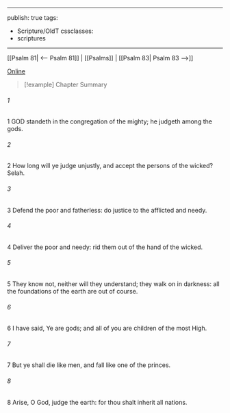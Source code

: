 

---
publish: true
tags:
  - Scripture/OldT
cssclasses:
  - scriptures
---
[[Psalm 81| <-- Psalm 81]] | [[Psalms]] | [[Psalm 83| Psalm 83 -->]]

[Online](https://churchofjesuschrist.org/study/scriptures/ot/ps/82?lang=eng)

>[!example] Chapter Summary
>
###### 1
1 GOD standeth in the congregation of the mighty; he judgeth among the gods.
###### 2
2 How long will ye judge unjustly, and accept the persons of the wicked?  Selah.
###### 3
3 Defend the poor and fatherless: do justice to the afflicted and needy.
###### 4
4 Deliver the poor and needy: rid them out of the hand of the wicked.
###### 5
5 They know not, neither will they understand; they walk on in darkness: all the foundations of the earth are out of course.
###### 6
6 I have said, Ye are gods; and all of you are children of the most High.
###### 7
7 But ye shall die like men, and fall like one of the princes.
###### 8
8 Arise, O God, judge the earth: for thou shalt inherit all nations.



